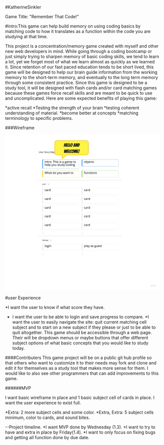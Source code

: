 #KatherineSinkler 

Game Title: "Remember That Code!" 

#intro:This game can help build memory on using coding basics by matching code to how it translates as a function within the code you are studying at that time.

This project is a concentration/memory game created with myself and other new web developers in mind. While going through a coding bootcamp or just simply trying to sharpen memory of basic coding skills, we tend to learn a lot, yet we forget most of what we learn almost as quickly as we learned it. Since retention of our fast paced education tends to be short lived, this game will be designed to help our brain guide information from the working memory to the short-term memory, and  eventually to the long term memory through some consistent practice.   Since this game is designed to be a study tool, it will be designed with flash cards  and/or card matching games because these games force recall skills and are meant to be quick to use and uncomplicated.
Here are some expected benefits of playing this game:

*active recall
*Testing the strength of your brain
*testing coherent understanding of material.
*become better at concepts 
*matching terminology to specific problems.

###Wireframe

![my wireframe](./MyFirstBoard.jpg)

#user Experience

*I want the user to know if what score they have.
* I want the user to be able to login and save progress to compare.
*I want the user to easily navigate the site: quit current matching cell subject and to start on a new subject if they please or just to be able to quit altogether. 
This game should be accessible through a web page. Their will be dropdown menus or maybe buttons that offer different subject options of what basic concepts that you would like to study today.



####Contributers
This game project will be on a public git hub profile so that others who want to customize it to their needs may fork and clone and edit it for themselves as a study tool that makes more sense for them. I would like to also see other programmers that can add improvements to this game.


######MVP

I want basic wireframe in place and 1 basic subject cell of cards in place. I want the user experience to exist full.

*Extra: 2 more subject cells and some color.
*Extra, Extra: 5 subject cells minimum, color to cards, and sound bites.

--Project timeline.
*I want MVP done by Wednesday (1.3). 
*I want to try to have and extra in place by Friday(1.4).
*I want to only focus on fixing bugs and getting all function done by due date.
